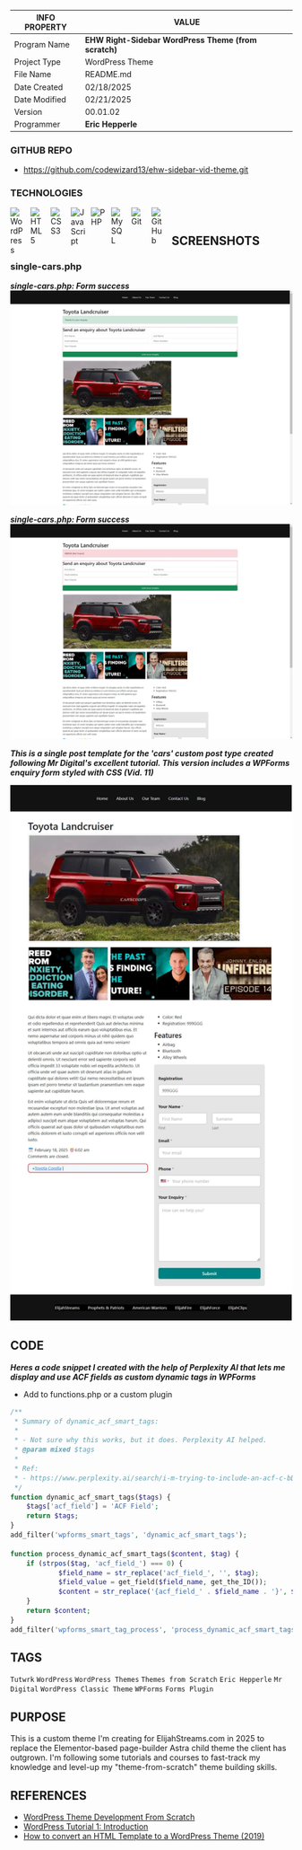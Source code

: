 | INFO PROPERTY | VALUE                                                |
| ------------- | ---------------------------------------------------- |
| Program Name  | **EHW Right-Sidebar WordPress Theme (from scratch)** |
| Project Type  | WordPress Theme                                      |
| File Name     | README.md                                            |
| Date Created  | 02/18/2025                                           |
| Date Modified | 02/21/2025                                                   |
| Version       | 00.01.02                                             |
| Programmer    | **Eric Hepperle**                                    |

### GITHUB REPO

- https://github.com/codewizard13/ehw-sidebar-vid-theme.git

### TECHNOLOGIES

<img align="left" alt="WordPress" title="WordPress" width="26px" src="https://cdn.jsdelivr.net/gh/devicons/devicon/icons/wordpress/wordpress-original.svg" style="padding-right:10px;" />

<img align="left" alt="HTML5" title="HTML5" width="26px" src="https://cdn.jsdelivr.net/gh/devicons/devicon/icons/html5/html5-original.svg" style="padding-right:10px;" />

<img align="left" alt="CSS3" title="CSS3" width="26px" src="https://cdn.jsdelivr.net/gh/devicons/devicon/icons/css3/css3-original.svg" style="padding-right:10px;" />

<img align="left" alt="JavaScript" title="JavaScript" width="26px" src="https://cdn.jsdelivr.net/gh/devicons/devicon/icons/javascript/javascript-original.svg" style="padding-right:10px;" />

<img align="left" alt="PHP" title="PHP" width="26px" src="https://cdn.jsdelivr.net/gh/devicons/devicon/icons/php/php-original.svg" style="padding-right:10px;" />

<img align="left" alt="MySQL" title="MySQL" width="26px" src="https://cdn.jsdelivr.net/gh/devicons/devicon/icons/mysql/mysql-original.svg" style="padding-right:10px;" />

<img align="left" alt="Git" title="Git" width="26px" src="https://cdn.jsdelivr.net/gh/devicons/devicon/icons/git/git-original.svg" style="padding-right:10px;" />

<img align="left" alt="GitHub" title="GitHub" width="26px" src="https://user-images.githubusercontent.com/3369400/139448065-39a229ba-4b06-434b-bc67-616e2ed80c8f.png" style="padding-right:10px;" />


<br>

## SCREENSHOTS

### single-cars.php

**_single-cars.php:  Form success_**
![single-cars.php:  Form success](/pix/screen-ES-Site-Rebuild-2025-001--17--single-cars--ajax-resp-success.jpg)

**_single-cars.php:  Form success_**
![single-cars.php:  Form success](/pix/screen-ES-Site-Rebuild-2025-001--18--single-cars--ajax-resp-error.jpg)

**_This is a single post template for the 'cars' custom post type created following Mr Digital's excellent tutorial. This version includes a WPForms enquiry form styled with CSS (Vid. 11)_**

![This is a single post template for the 'cars' custom post type created following Mr Digital's excellent tutorial. This version includes a WPForms enquiry form styled with CSS (Vid. 11)](/pix/screen-ES-Site-Rebuild-2025-001--15--single-cars.jpg)



## CODE

**_Heres a code snippet I created with the help of Perplexity AI that lets me display and use ACF fields as custom dynamic tags in WPForms_**

- Add to functions.php or a custom plugin

```php
/**
 * Summary of dynamic_acf_smart_tags:
 * 
 * - Not sure why this works, but it does. Perplexity AI helped.
 * @param mixed $tags
 * 
 * Ref:
 * - https://www.perplexity.ai/search/i-m-trying-to-include-an-acf-c-bDVrWF9dQamDSSUNDcJonA
 */
function dynamic_acf_smart_tags($tags) {
	$tags['acf_field'] = 'ACF Field';
	return $tags;
}
add_filter('wpforms_smart_tags', 'dynamic_acf_smart_tags');

function process_dynamic_acf_smart_tags($content, $tag) {
	if (strpos($tag, 'acf_field_') === 0) {
			$field_name = str_replace('acf_field_', '', $tag);
			$field_value = get_field($field_name, get_the_ID());
			$content = str_replace('{acf_field_' . $field_name . '}', $field_value, $content);
	}
	return $content;
}
add_filter('wpforms_smart_tag_process', 'process_dynamic_acf_smart_tags', 10, 2);
```

## TAGS

`Tutwrk` `WordPress` `WordPress Themes` `Themes from Scratch` `Eric Hepperle` `Mr Digital` `WordPress Classic Theme` `WPForms` `Forms Plugin`


## PURPOSE

This is a custom theme I'm creating for ElijahStreams.com in 2025 to replace the Elementor-based page-builder Astra child theme the client has outgrown. I'm following some tutorials and courses to fast-track my knowledge and level-up my "theme-from-scratch" theme building skills.

## REFERENCES

- [WordPress Theme Development From Scratch](https://www.youtube.com/watch?v=n3EcEYFgyrQ&list=PLgFB6lmeXFOpHnNmQ4fdIYA5X_9XhjJ9d)
- [WordPress Tutorial 1: Introduction](https://www.youtube.com/watch?v=8OBfr46Y0cQ&list=PLpcSpRrAaOaqMA4RdhSnnNcaqOVpX7qi5)
- [How to convert an HTML Template to a WordPress Theme (2019)](https://www.youtube.com/watch?v=FN5jhyspVXc)